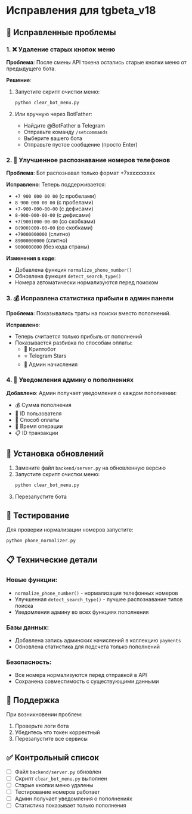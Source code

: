 # Исправления для tgbeta_v18

## 🔧 Исправленные проблемы

### 1. ❌ Удаление старых кнопок меню

**Проблема**: После смены API токена остались старые кнопки меню от предыдущего бота.

**Решение**:
1. Запустите скрипт очистки меню:
   ```bash
   python clear_bot_menu.py
   ```

2. Или вручную через BotFather:
   - Найдите @BotFather в Telegram
   - Отправьте команду `/setcommands`
   - Выберите вашего бота
   - Отправьте пустое сообщение (просто Enter)

### 2. 📱 Улучшенное распознавание номеров телефонов

**Проблема**: Бот распознавал только формат +7xxxxxxxxxx

**Исправлено**: Теперь поддерживается:
- `+7 900 000 00 00` (с пробелами)
- `8 900 000 00 00` (с пробелами)
- `+7-900-000-00-00` (с дефисами)
- `8-900-000-00-00` (с дефисами)
- `+7(900)000-00-00` (со скобками)
- `8(900)000-00-00` (со скобками)
- `+79000000000` (слитно)
- `89000000000` (слитно)
- `9000000000` (без кода страны)

**Изменения в коде**:
- Добавлена функция `normalize_phone_number()`
- Обновлена функция `detect_search_type()`
- Номера автоматически нормализуются перед поиском

### 3. 💰 Исправлена статистика прибыли в админ панели

**Проблема**: Показывались траты на поиски вместо пополнений.

**Исправлено**: 
- Теперь считается только прибыль от пополнений
- Показывается разбивка по способам оплаты:
  - 🤖 Криптобот
  - ⭐ Telegram Stars
  - 👑 Админ начисления

### 4. 📢 Уведомления админу о пополнениях

**Добавлено**: Админ получает уведомления о каждом пополнении:
- 💰 Сумма пополнения
- 👤 ID пользователя
- 🤖 Способ оплаты
- 📅 Время операции
- 📋 ID транзакции

## 🚀 Установка обновлений

1. Замените файл `backend/server.py` на обновленную версию
2. Запустите скрипт очистки меню:
   ```bash
   python clear_bot_menu.py
   ```
3. Перезапустите бота

## 🧪 Тестирование

Для проверки нормализации номеров запустите:
```bash
python phone_normalizer.py
```

## 📋 Технические детали

### Новые функции:
- `normalize_phone_number()` - нормализация телефонных номеров
- Улучшенная `detect_search_type()` - лучшее распознавание типов поиска
- Уведомления админу во всех функциях пополнения

### Базы данных:
- Добавлена запись админских начислений в коллекцию `payments`
- Обновлена статистика для подсчета только пополнений

### Безопасность:
- Все номера нормализуются перед отправкой в API
- Сохранена совместимость с существующими данными

## 🔗 Поддержка

При возникновении проблем:
1. Проверьте логи бота
2. Убедитесь что токен корректный
3. Перезапустите все сервисы

## ✅ Контрольный список

- [ ] Файл `backend/server.py` обновлен
- [ ] Скрипт `clear_bot_menu.py` выполнен
- [ ] Старые кнопки меню удалены
- [ ] Тестирование номеров работает
- [ ] Админ получает уведомления о пополнениях
- [ ] Статистика показывает только пополнения